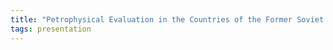 ```yaml
---
title: "Petrophysical Evaluation in the Countries of the Former Soviet Union (Alan Sibbit, Schlumberger)"
tags: presentation 
---
```


